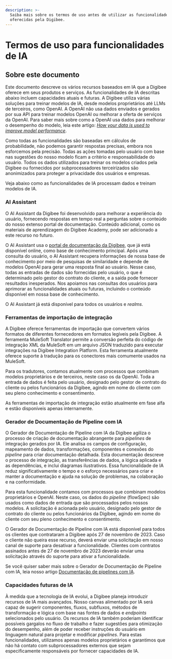 ```yaml
---
description: >-
  Saiba mais sobre os termos de uso antes de utilizar as funcionalidades de IA
  oferecidas pela Digibee.
---
```


# Termos de uso para funcionalidades de IA

## Sobre este documento

Este documento descreve os vários recursos baseados em IA que a Digibee oferece em seus produtos e serviços. As funcionalidades de IA descritas abaixo incluem capacidades atuais e futuras. A Digibee utiliza várias soluções para treinar modelos de IA, desde modelos proprietários até LLMs de terceiros, como OpenAI. A OpenAI não usa dados enviados e gerados por sua API para treinar modelos OpenAI ou melhorar a oferta de serviços da OpenAI. Para saber mais sobre como a OpenAI usa dados para melhorar o desempenho do modelo, leia este artigo: [_How your data is used to improve model performance_](https://help.openai.com/en/articles/5722486-how-your-data-is-used-to-improve-model-performance).

Como todas as funcionalidades são baseadas em cálculos de probabilidade, não podemos garantir respostas precisas, embora nos esforcemos pela precisão. Todas as ações tomadas pelo usuário com base nas sugestões do nosso modelo ficam a critério e responsabilidade do usuário. Todos os dados utilizados para treinar os modelos criados pela Digibee ou fornecidos por subprocessadores terceirizados são anonimizados para proteger a privacidade dos usuários e empresas.

Veja abaixo como as funcionalidades de IA processam dados e treinam modelos de IA.

### AI Assistant

O AI Assistant da Digibee foi desenvolvido para melhorar a experiência do usuário, fornecendo respostas em tempo real a perguntas sobre o conteúdo do nosso extenso portal de documentação. Conteúdo adicional, como os materiais de aprendizagem do Digibee Academy, pode ser adicionado a este recurso no futuro.

O AI Assistant usa o [portal de documentação da Digibee](https://docs.digibee.com/documentation/), que já está disponível online, como base de conhecimento principal. Após uma consulta do usuário, o AI Assistant recupera informações de nossa base de conhecimento por meio de pesquisas de similaridade e depende de modelos OpenAI para gerar uma resposta final ao usuário. Nesse caso, todas as entradas de dados são fornecidas pelo usuário, o que é determinado pelo gestor do contrato do cliente, e a saída pode fornecer resultados inesperados. Nos apoiamos nas consultas dos usuários para aprimorar as funcionalidades atuais ou futuras, incluindo o conteúdo disponível em nossa base de conhecimento.

O AI Assistant já está disponível para todos os usuários e _realms_.

### Ferramentas de importação de integração

A Digibee oferece ferramentas de importação que convertem vários formatos de diferentes fornecedores em formatos legíveis pela Digibee. A ferramenta MuleSoft Translator permite a conversão perfeita do código de integração XML da MuleSoft em um arquivo JSON traduzido para executar integrações na Digibee Integration Platform. Esta ferramenta atualmente oferece suporte à tradução para os conectores mais comumente usados ​​na MuleSoft.

Para os tradutores, contamos atualmente com processos que combinam modelos proprietários e de terceiros, neste caso os da OpenAI. Toda a entrada de dados é feita pelo usuário, designado pelo gestor de contrato do cliente ou pelos funcionários da Digibee, agindo em nome do cliente com seu pleno conhecimento e consentimento.

As ferramentas de importação de integração estão atualmente em fase alfa e estão disponíveis apenas internamente.

### Gerador de Documentação de Pipeline com IA

O Gerador de Documentação de Pipeline com IA da Digibee agiliza o processo de criação de documentação abrangente para _pipelines_ de integração gerados por IA. Ele analisa os campos de configuração, mapeamento de dados, transformações, componentes e conexões do _pipeline_ para criar documentação detalhada. Esta documentação descreve o processo de integração, as transferências de dados, a lógica aplicada e as dependências, e inclui diagramas ilustrativos. Essa funcionalidade de IA reduz significativamente o tempo e o esforço necessários para criar e manter a documentação e ajuda na solução de problemas, na colaboração e na conformidade.

Para esta funcionalidade contamos com processos que combinam modelos proprietários e OpenAI. Neste caso, os dados do _pipeline_ (flowSpec) são usados ​​como dados de entrada que são processados ​​pelos nossos modelos. A solicitação é acionada pelo usuário, designado pelo gestor de contrato do cliente ou pelos funcionários da Digibee, agindo em nome do cliente com seu pleno conhecimento e consentimento.

O Gerador de Documentação de Pipeline com IA está disponível para todos os clientes que contrataram a Digibee após 27 de novembro de 2023. Caso o cliente não queira esse recurso, deverá enviar uma solicitação em nosso canal de suporte para desativar a funcionalidade. Clientes com contratos assinados antes de 27 de novembro de 2023 deverão enviar uma solicitação através do suporte para ativar a funcionalidade.

Se você quiser saber mais sobre o Gerador de Documentação de Pipeline com IA, leia nosso artigo [Documentação de pipelines com IA](../build/pipelines/pipeline-documentation-with-ai.md).

### Capacidades futuras de IA

À medida que a tecnologia de IA evolui, a Digibee planeja introduzir recursos de IA mais avançados. Nosso canvas alimentado por IA será capaz de sugerir componentes, fluxos, subfluxos, métodos de transformação e lógica com base nas fontes de dados e _endpoints_ selecionados pelo usuário. Os recursos de IA também poderiam identificar possíveis gargalos no fluxo de trabalho e fazer sugestões para otimização do desempenho, além de poder receber instruções do usuário em linguagem natural para projetar e modificar _pipelines_. Para estas funcionalidades, utilizamos apenas modelos proprietários e garantimos que não há contato com subprocessadores externos que sejam especificamente responsáveis ​​por fornecer capacidades de IA.
